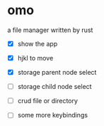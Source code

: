 # omo
a file manager written by rust

- [x] show the app
- [x] hjkl to move
- [x] storage parent node select
- [ ] storage child node select
- [ ] crud file or directory
- [ ] some more keybindings

